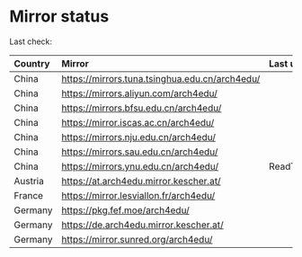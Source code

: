 <script src="./time.js"></script>
# Mirror status
Last check: <script type="text/javascript">localize(1691363765.1475472);</script>

|Country|Mirror|Last update|
|:------|:-----|:----------|
|China|https://mirrors.tuna.tsinghua.edu.cn/arch4edu/|<script type="text/javascript">localize(1691260052);</script>|
|China|https://mirrors.aliyun.com/arch4edu/|<script type="text/javascript">localize(1691260052);</script>|
|China|https://mirrors.bfsu.edu.cn/arch4edu/|<script type="text/javascript">localize(1691260052);</script>|
|China|https://mirror.iscas.ac.cn/arch4edu/|<script type="text/javascript">localize(1691260052);</script>|
|China|https://mirrors.nju.edu.cn/arch4edu/|<script type="text/javascript">localize(1691216962);</script>|
|China|https://mirrors.sau.edu.cn/arch4edu/|<script type="text/javascript">localize(1691260052);</script>|
|China|https://mirrors.ynu.edu.cn/arch4edu/|ReadTimeout|
|Austria|https://at.arch4edu.mirror.kescher.at/|<script type="text/javascript">localize(1691260052);</script>|
|France|https://mirror.lesviallon.fr/arch4edu/|<script type="text/javascript">localize(1689402753);</script>|
|Germany|https://pkg.fef.moe/arch4edu/|<script type="text/javascript">localize(1691260052);</script>|
|Germany|https://de.arch4edu.mirror.kescher.at/|<script type="text/javascript">localize(1691260052);</script>|
|Germany|https://mirror.sunred.org/arch4edu/|<script type="text/javascript">localize(1691260052);</script>|

<script src="./tablefilter/tablefilter.js"></script>
<script src="./table.js"></script>